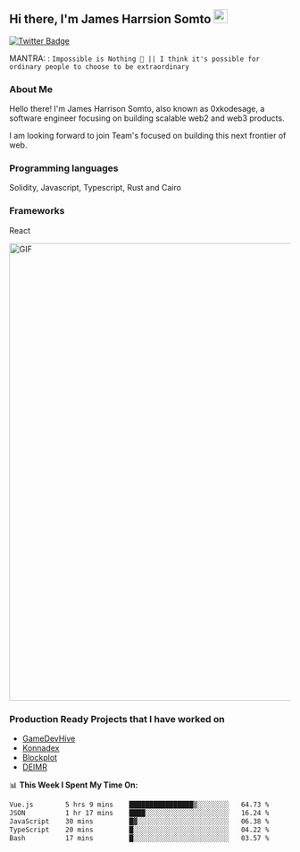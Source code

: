 ## Hi there, I'm James Harrsion Somto <img src="https://media.giphy.com/media/hvRJCLFzcasrR4ia7z/giphy.gif" width="25px">


[![Twitter Badge](https://img.shields.io/badge/-Twitter-00acee?style=flat-square&logo=Twitter&logoColor=white)](https://twitter.com/0xkodesage)


MANTRA: : `Impossible is Nothing 🚀 || I think it's possible for ordinary people to choose to be extraordinary`

### About Me

Hello there! I'm James Harrison Somto, also known as 0xkodesage, a software engineer focusing on building scalable web2 and web3 products.

I am looking forward to join Team's focused on building this next frontier of web.

### Programming languages
Solidity, Javascript, Typescript, Rust and Cairo

### Frameworks
React
 
 <img align="center" alt="GIF" src="https://github.com/Gapur/Gapur/blob/master/coding.gif?raw=true" width="818px" height="818px" />


### Production Ready Projects that I have worked on
  - [GameDevHive](https://www.gamedevshive.org/)
  - [Konnadex](https://www.konnadex.com/)
  - [Blockplot](https://www.blockplot.org/)
  - [DEIMR](https://deimr.com/)

📊 **This Week I Spent My Time On:**

<!--START_SECTION:waka-->

```txt
Vue.js        5 hrs 9 mins    ████████████████▒░░░░░░░░   64.73 %
JSON          1 hr 17 mins    ████░░░░░░░░░░░░░░░░░░░░░   16.24 %
JavaScript    30 mins         █▓░░░░░░░░░░░░░░░░░░░░░░░   06.38 %
TypeScript    20 mins         █░░░░░░░░░░░░░░░░░░░░░░░░   04.22 %
Bash          17 mins         █░░░░░░░░░░░░░░░░░░░░░░░░   03.57 %
```

<!--END_SECTION:waka-->
<br />
<br />
<br />






